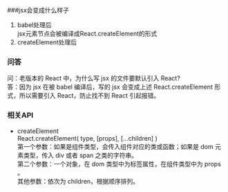 ###jsx会变成什么样子  
1. babel处理后  
jsx元素节点会被编译成React.createElement的形式  
2. createElement处理后  


### 问答  
问：老版本的 React 中，为什么写 jsx 的文件要默认引入 React?  
答：因为 jsx 在被 babel 编译后，写的 jsx 会变成上述 React.createElement 形式，所以需要引入 React，防止找不到 React 引起报错。

### 相关API  
- createElement  
React.createElement(
  type,
  [props],
  [...children]
)  
第一个参数：如果是组件类型，会传入组件对应的类或函数；如果是 dom 元素类型，传入 div 或者 span 之类的字符串。  
第二个参数：一个对象，在 dom 类型中为标签属性，在组件类型中为 props 。  
其他参数：依次为 children，根据顺序排列。  
